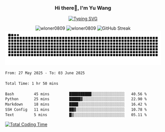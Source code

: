 <h3 align="center">Hi there👋, I'm Yu Wang</h1>

<p align="center"><a href="https://git.io/typing-svg"><img src="https://readme-typing-svg.demolab.com?font=Alex+Brush&size=18&pause=1000&color=716A50&background=6F66FF00&center=true&vCenter=true&width=435&lines=To+love+oneself+is+the+beginning+of+a+lifelong+romance.+%E2%80%94+Oscar+Wilde" alt="Typing SVG" /></a></p>


<p align="center">
 <img src="https://github-readme-stats.vercel.app/api/top-langs?username=wloner0809&show_icons=true&locale=en&layout=compact" alt="wloner0809" height=120 />
 <img src="https://github-readme-stats.vercel.app/api?username=wloner0809&show_icons=true&locale=en" alt="wloner0809" height=120 />
 <img src="https://github-readme-streak-stats.herokuapp.com?user=wloner0809&theme=microsoft" alt="GitHub Streak" height=120 />
 <img src="https://github.com/Wloner0809/Wloner0809/blob/output/github-contribution-grid-snake.svg">
</p>
 
<!--START_SECTION:waka-->

```txt
From: 27 May 2025 - To: 03 June 2025

Total Time: 1 hr 50 mins

Bash         45 mins         ██████████░░░░░░░░░░░░░░░   40.56 %
Python       25 mins         █████▓░░░░░░░░░░░░░░░░░░░   22.90 %
Markdown     18 mins         ████░░░░░░░░░░░░░░░░░░░░░   16.42 %
SSH Config   11 mins         ██▓░░░░░░░░░░░░░░░░░░░░░░   10.78 %
Text         5 mins          █▒░░░░░░░░░░░░░░░░░░░░░░░   05.11 %
```

<!--END_SECTION:waka-->

[![Total Coding Time](https://wakatime.com/badge/user/3b010e91-e8bb-445f-9eac-c8ab5bc30cb6.svg)](https://wakatime.com/@3b010e91-e8bb-445f-9eac-c8ab5bc30cb6)
